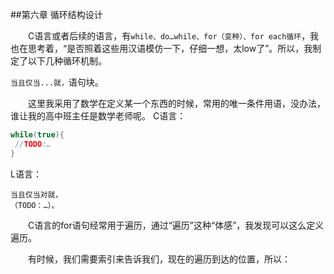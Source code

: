 ##第六章	循环结构设计

　　C语言或者后续的语言，有`while、do…while、for（变种）、for each循环`，我也在思考着，“是否照着这些用汉语模仿一下，仔细一想，太low了”。所以，我制定了以下几种循环机制。

`当且仅当...就，`语句块。

　　这里我采用了数学在定义某一个东西的时候，常用的唯一条件用语，没办法，谁让我的高中班主任是数学老师呢。
C语言：
```C
while(true){
 //TODO:…
}
```
L语言：
```
当且仅当对就，
（TODO：…）。
```
　　C语言的for语句经常用于遍历，通过“遍历”这种“体感”，我发现可以这么定义遍历。

　　有时候，我们需要索引来告诉我们，现在的遍历到达的位置，所以：
